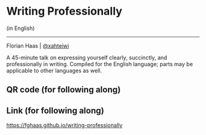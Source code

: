 # Writing Professionally
(in English)

* * *

Florian Haas | [@xahteiwi](https://twitter.com/xahteiwi)

<!-- Note -->
A 45-minute talk on expressing yourself clearly, succinctly, and
professionally in writing. Compiled for the English language; parts
may be applicable to other languages as well.


<!-- .slide: data-background="images/qrcode.svg" data-background-size="contain" -->
## QR code (for following along) <!-- .element class="hidden" -->


## Link (for following along) <!-- .element class="hidden" -->

<https://fghaas.github.io/writing-professionally>
